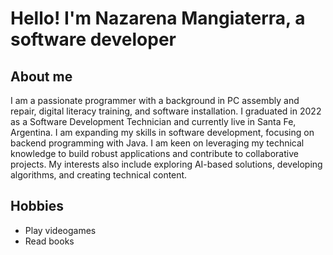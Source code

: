 # Hello! I'm Nazarena Mangiaterra, a software developer

## About me
I am a passionate programmer with a background in PC assembly and repair, 
digital literacy training, and software installation. I graduated in 2022 as a Software Development Technician and currently live in Santa Fe, Argentina. 
I am expanding my skills in software development, focusing on backend programming with Java. I am keen on leveraging my technical knowledge to build robust applications and contribute to collaborative projects. 
My interests also include exploring AI-based solutions, developing algorithms, and creating technical content.

## Hobbies
* Play videogames
* Read books